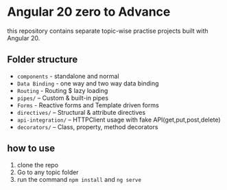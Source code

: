 # Angular 20 zero to Advance

this repository contains separate topic-wise practise projects built with Angular 20. 

## Folder structure
- `components` - standalone and normal 
- `Data Binding` - one way and two way data binding
- `Routing` - Routing $ lazy loading
- `pipes/` – Custom & built-in pipes
- `Forms` - Reactive forms and Template driven forms
- `directives/` – Structural & attribute directives
- `api-integration/` – HTTPClient usage with fake API(get,put,post,delete)
- `decorators/` – Class, property, method decorators
<!-- - ... (add all your topics here) -->


## how to use 
1. clone the repo
2. Go to any topic folder
3. run the command `npm install` and `ng serve` 